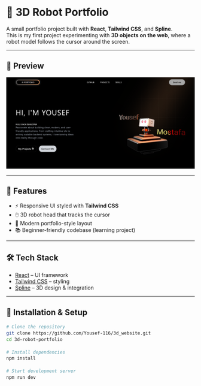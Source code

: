 # 🤖 3D Robot Portfolio

A small portfolio project built with **React**, **Tailwind CSS**, and **Spline**.  
This is my first project experimenting with **3D objects on the web**, where a robot model follows the cursor around the screen.  

---
## 📸 Preview
![Project Preview](./public/Screenshot%202025-09-20%20181706.png)  

---

## 🚀 Features
- ⚡ Responsive UI styled with **Tailwind CSS**
- 🖱️ 3D robot head that tracks the cursor
- 🎨 Modern portfolio-style layout
- 📚 Beginner-friendly codebase (learning project)

---

## 🛠️ Tech Stack
- [React](https://reactjs.org/) – UI framework
- [Tailwind CSS](https://tailwindcss.com/) – styling
- [Spline](https://spline.design/) – 3D design & integration

---

## 📂 Installation & Setup

```bash
# Clone the repository
git clone https://github.com/Yousef-116/3d_website.git
cd 3d-robot-portfolio

# Install dependencies
npm install

# Start development server
npm run dev
